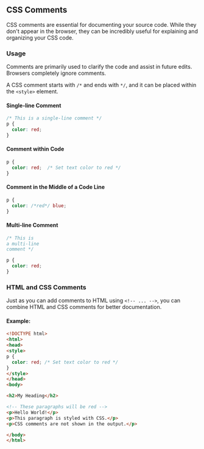 ## CSS Comments
CSS comments are essential for documenting your source code. While they don't appear in the browser, they can be incredibly useful for explaining and organizing your CSS code.
### Usage
Comments are primarily used to clarify the code and assist in future edits. Browsers completely ignore comments.

A CSS comment starts with `/*` and ends with `*/`, and it can be placed within the `<style>` element.

#### Single-line Comment
```css
/* This is a single-line comment */
p {
  color: red;
}
```

#### Comment within Code
```css
p {
  color: red;  /* Set text color to red */
}
```

#### Comment in the Middle of a Code Line
```css
p {
  color: /*red*/ blue; 
}
```

#### Multi-line Comment
```css
/* This is
a multi-line
comment */

p {
  color: red;
}
```

### HTML and CSS Comments
Just as you can add comments to HTML using `<!-- ... -->`, you can combine HTML and CSS comments for better documentation.

#### Example:
```html
<!DOCTYPE html>
<html>
<head>
<style>
p {
  color: red; /* Set text color to red */
}
</style>
</head>
<body>

<h2>My Heading</h2>

<!-- These paragraphs will be red -->
<p>Hello World!</p>
<p>This paragraph is styled with CSS.</p>
<p>CSS comments are not shown in the output.</p>

</body>
</html>
```

